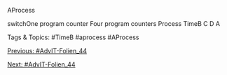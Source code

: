 AProcess
switchOne program counter
Four program counters
Process
TimeB C D A

   Tags & Topics:
   #TimeB
   #aprocess
   #AProcess

[Previous: #AdvIT-Folien_44](AdvIT-Folien_44.md)

[Next: #AdvIT-Folien_44](AdvIT-Folien_44.md)
